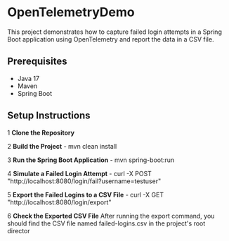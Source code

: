 # OpenTelemetryDemo

This project demonstrates how to capture failed login attempts in a Spring Boot application using OpenTelemetry and report the data in a CSV file.

## Prerequisites

- Java 17
- Maven
- Spring Boot

## Setup Instructions


1 **Clone the Repository**

2 **Build the Project**
     - mvn clean install
     
3 **Run the Spring Boot Application**
     - mvn spring-boot:run
     
4 **Simulate a Failed Login Attempt**
     - curl -X POST "http://localhost:8080/login/fail?username=testuser"
     
5 **Export the Failed Logins to a CSV File**
     - curl -X GET "http://localhost:8080/login/export"
     
6 **Check the Exported CSV File**
    After running the export command, you should find the CSV file named failed-logins.csv in the project's root director    
